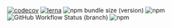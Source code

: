 [![codecov](https://codecov.io/gh/pvduc-dev/ui-library/branch/main/graph/badge.svg?token=RCAMTVD4AK)](https://codecov.io/gh/pvduc-dev/ui-library)
[![lerna](https://img.shields.io/npm/l/@pvduc/ui.svg)](https://lerna.js.org/)
![npm bundle size (version)](https://img.shields.io/bundlephobia/min/@pvduc/ui/0.0.8)
![npm](https://img.shields.io/npm/v/plana-ui)
![GitHub Workflow Status (branch)](https://img.shields.io/github/workflow/status/pvduc-dev/youtube/demo/master)
![npm](https://img.shields.io/npm/dt/@pvduc/ui)
